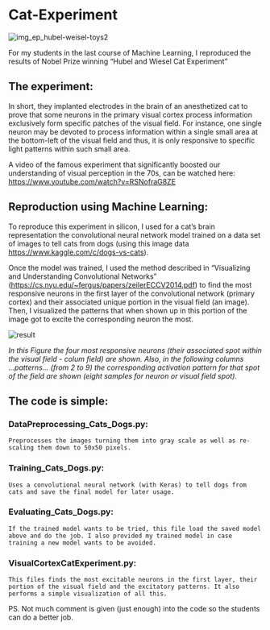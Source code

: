 # Cat-Experiment
![img_ep_hubel-weisel-toys2](https://user-images.githubusercontent.com/38761819/50806715-cbe2b380-12c5-11e9-8b82-42c338770327.jpg)

For my students in the last course of Machine Learning, I reproduced the results of Nobel Prize winning “Hubel and Wiesel Cat Experiment” 

## The experiment: 

In short, they implanted electrodes in the brain of an anesthetized cat to prove that some neurons in the primary visual cortex process information exclusively form specific patches of the visual field. For instance, one single neuron may be devoted to process information within a single small area at the bottom-left of the visual field and thus, it is only responsive to specific light patterns within such small area. 

A video of the famous experiment that significantly boosted our understanding of visual perception in the 70s, can be watched here: 
https://www.youtube.com/watch?v=RSNofraG8ZE

## Reproduction using Machine Learning:

To reproduce this experiment in silicon, I used for a cat’s brain representation the convolutional neural network model trained on a data set of images to tell cats from dogs (using this image data https://www.kaggle.com/c/dogs-vs-cats). 

Once the model was trained, I used the method described in “Visualizing and Understanding Convolutional Networks” (https://cs.nyu.edu/~fergus/papers/zeilerECCV2014.pdf) to find the most responsive neurons in the first layer of the convolutional network (primary cortex) and their associated unique portion in the visual field (an image). Then, I visualized the patterns that when shown up in this portion of the image got to excite the corresponding neuron the most. 

![result](https://user-images.githubusercontent.com/38761819/50806553-3515f700-12c5-11e9-8a17-84278255f52a.png)

*In this Figure the four most responsive neurons (their associated spot within the visual field - colum field) are shown. Also, in the following columns ...patterns... (from 2 to 9) the corresponding activation pattern for that spot of the field are shown (eight samples for neuron or visual field spot).*

## The code is simple:

### DataPreprocessing_Cats_Dogs.py: 
    Preprocesses the images turning them into gray scale as well as re-scaling them down to 50x50 pixels.

### Training_Cats_Dogs.py: 
    Uses a convolutional neural network (with Keras) to tell dogs from cats and save the final model for later usage. 

### Evaluating_Cats_Dogs.py: 
    If the trained model wants to be tried, this file load the saved model above and do the job. I also provided my trained model in case training a new model wants to be avoided.

### VisualCortexCatExperiment.py: 
    This files finds the most excitable neurons in the first layer, their portion of the visual field and the excitatory patterns. It also performs a simple visualization of all this. 

PS. Not much comment is given (just enough) into the code so the students can do a better job. 
